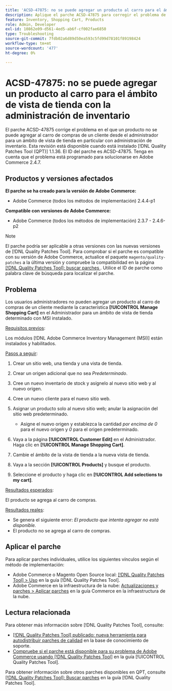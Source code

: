 ```yaml
---
title: 'ACSD-47875: no se puede agregar un producto al carro para el ámbito de vista de tienda con la administración de inventario'
description: Aplique el parche ACSD-47875 para corregir el problema de Adobe Commerce en el que un producto no se puede agregar a un carro de compras de clientes desde el administrador para un ámbito de vista de tienda determinado con administración de inventario.
feature: Inventory, Shopping Cart, Products
role: Admin, Developer
exl-id: 10862e09-d561-4ed5-ab6f-cf002fae6850
type: Troubleshooting
source-git-commit: 7fdb02a6d89d50ea593c5fd99d78101f89198424
workflow-type: tm+mt
source-wordcount: '477'
ht-degree: 0%

---
```


# ACSD-47875: no se puede agregar un producto al carro para el ámbito de vista de tienda con la administración de inventario

El parche ACSD-47875 corrige el problema en el que un producto no se puede agregar al carro de compras de un cliente desde el administrador para un ámbito de vista de tienda en particular con administración de inventario. Esta revisión está disponible cuando está instalado [!DNL Quality Patches Tool (QPT)] 1.1.36. El ID del parche es ACSD-47875. Tenga en cuenta que el problema está programado para solucionarse en Adobe Commerce 2.4.7.

## Productos y versiones afectados

**El parche se ha creado para la versión de Adobe Commerce:**

* Adobe Commerce (todos los métodos de implementación) 2.4.4-p1

**Compatible con versiones de Adobe Commerce:**

* Adobe Commerce (todos los métodos de implementación) 2.3.7 - 2.4.6-p2

>[!NOTE]
>
>El parche podría ser aplicable a otras versiones con las nuevas versiones de [!DNL Quality Patches Tool]. Para comprobar si el parche es compatible con su versión de Adobe Commerce, actualice el paquete `magento/quality-patches` a la última versión y compruebe la compatibilidad en la página [[!DNL Quality Patches Tool]: buscar parches ](https://experienceleague.adobe.com/tools/commerce-quality-patches/index.html?lang=es). Utilice el ID de parche como palabra clave de búsqueda para localizar el parche.

## Problema

Los usuarios administradores no pueden agregar un producto al carro de compras de un cliente mediante la característica **[!UICONTROL Manage Shopping Cart]** en el Administrador para un ámbito de vista de tienda determinado con MSI instalado.

<u>Requisitos previos</u>:

Los módulos [!DNL Adobe Commerce Inventory Management (MSI)] están instalados y habilitados.

<u>Pasos a seguir</u>:

1. Crear un sitio web, una tienda y una vista de tienda.
1. Crear un origen adicional que no sea *Predeterminado*.
1. Cree un nuevo inventario de stock y asígnelo al nuevo sitio web y al nuevo origen.
1. Cree un nuevo cliente para el nuevo sitio web.
1. Asignar un producto solo al nuevo sitio web; anular la asignación del sitio web predeterminado.

   * Asigne el nuevo origen y establezca la cantidad *por encima de 0* para el nuevo origen y *0* para el origen predeterminado.

1. Vaya a la página **[!UICONTROL Customer Edit]** en el Administrador. Haga clic en **[!UICONTROL Manage Shopping Cart]**.
1. Cambie el ámbito de la vista de tienda a la nueva vista de tienda.
1. Vaya a la sección **[!UICONTROL Products]** y busque el producto.
1. Seleccione el producto y haga clic en **[!UICONTROL Add selections to my cart]**.

<u>Resultados esperados</u>:

El producto se agrega al carro de compras.

<u>Resultados reales</u>:

* Se genera el siguiente error: *El producto que intenta agregar no está disponible.*
* El producto no se agrega al carro de compras.

## Aplicar el parche

Para aplicar parches individuales, utilice los siguientes vínculos según el método de implementación:

* Adobe Commerce o Magento Open Source local: [[!DNL Quality Patches Tool] > Uso](/help/tools/quality-patches-tool/usage.md) en la guía [!DNL Quality Patches Tool].
* Adobe Commerce en la infraestructura de la nube: [Actualizaciones y parches > Aplicar parches](https://experienceleague.adobe.com/docs/commerce-cloud-service/user-guide/develop/upgrade/apply-patches.html?lang=es) en la guía Commerce en la infraestructura de la nube.

## Lectura relacionada

Para obtener más información sobre [!DNL Quality Patches Tool], consulte:

* [[!DNL Quality Patches Tool] publicado: nueva herramienta para autodistribuir parches de calidad](https://experienceleague.adobe.com/es/docs/commerce-operations/tools/quality-patches-tool/quality-patches-tool-to-self-serve-quality-patches) en la base de conocimiento de soporte.
* [Compruebe si el parche está disponible para su problema de Adobe Commerce usando [!DNL Quality Patches Tool]](/help/tools/quality-patches-tool/patches-available-in-qpt/check-patch-for-magento-issue-with-magento-quality-patches.md) en la guía [!UICONTROL Quality Patches Tool].


Para obtener información sobre otros parches disponibles en QPT, consulte [[!DNL Quality Patches Tool]: Buscar parches](https://experienceleague.adobe.com/tools/commerce-quality-patches/index.html?lang=es) en la guía [!DNL Quality Patches Tool].

